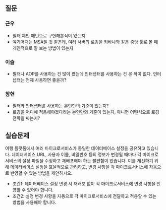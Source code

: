 ## 질문
### 근우
- 필터 체인 패턴으로 구현해본적이 있는지
- 여기어때는 MSA일 것 같은데, 여러 서버의 로깅을 키바나와 같은 중앙 툴로 볼 때 개인적으로 잘 보는 방법이 있는지

### 이슬
- 필터나 AOP를 사용하는 건 많이 봤는데 인터셉터를 사용하는 건 본 적이 없다. 인터셉터는 언제 사용하면 좋을까?

### 창현
- 필터와 인터셉터를 사용하는 본인만의 기준이 있는지?
- 로깅을 어디에 적용해야겠다라는 본인만의 기준이 있는지, 아니면 어떤식으로 로깅 전략을 짜는지?

## 실습문제
여행 플랫폼에서 여러 마이크로서비스가 동일한 데이터베이스 설정을 공유하고 있습니다. 데이터베이스 URL, 사용자 이름, 비밀번호 등의 정보가 변경될 때마다 각 마이크로서비스의 설정 파일을 수정하고 재배포해야 하는 불편함이 있습니다. 이를 개선하기 위해 데이터베이스 설정을 효율적으로 관리하고, 변경 사항을 각 마이크로서비스에 자동으로 반영할 수 있는 방법을 제안하시오.

- 조건1: 데이터베이스 설정 변경 시 재배포 없이 각 마이크로서비스에 변경 사항을 반영할 수 있어야 합니다.
- 조건2: 설정 변경 사항을 자동으로 각 마이크로서비스에 전달하고 적용할 수 있는 방법을 사용해야 합니다.
